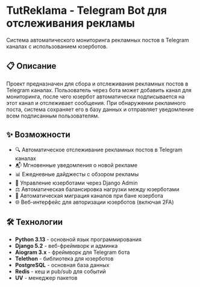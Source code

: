 # TutReklama - Telegram Bot для отслеживания рекламы

Система автоматического мониторинга рекламных постов в Telegram каналах с использованием юзерботов.

## 📋 Описание

Проект предназначен для сбора и отслеживания рекламных постов в Telegram каналах. Пользователь через бота может добавить канал для мониторинга, после чего юзербот автоматически подписывается на этот канал и отслеживает сообщения. При обнаружении рекламного поста, система сохраняет его в базу данных и отправляет уведомление всем подписанным пользователям.

## ✨ Возможности

- 🔍 Автоматическое отслеживание рекламных постов в Telegram каналах
- 📬 Мгновенные уведомления о новой рекламе
- 📊 Ежедневные дайджесты с обзором рекламы
- 🔐 Управление юзерботами через Django Admin
- ⚖️ Автоматическая балансировка нагрузки между юзерботами
- 🔄 Автоматическая миграция каналов при бане юзербота
- 🌐 Веб-интерфейс для авторизации юзерботов (включая 2FA)

## 🛠 Технологии

- **Python 3.13** - основной язык программирования
- **Django 5.2** - веб-фреймворк и админка
- **Aiogram 3.x** - фреймворк для Telegram бота
- **Telethon** - библиотека для юзерботов
- **PostgreSQL** - основная база данных
- **Redis** - кеш и pub/sub для событий
- **UV** - менеджер пакетов
